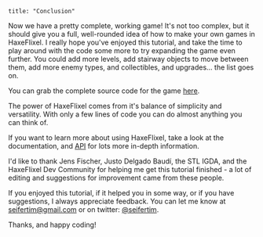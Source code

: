 ```
title: "Conclusion"
```

<p>Now we have a pretty complete, working game! It's not too complex, but it should give you a full, well-rounded idea of how to make your own games in HaxeFlixel. I really hope you've enjoyed this tutorial, and take the time to play around with the code some more to try expanding the game even further. You could add more levels, add stairway objects to move between them, add more enemy types, and collectibles, and upgrades… the list goes on.</p>

<p>You can grab the complete source code for the game <a href="https://github.com/HaxeFlixel/flixel-demos/master/Tutorials/TurnBasedRPG/">here</a>.

<p>The power of HaxeFlixel comes from it's balance of simplicity and versatility. With only a few lines of code you can do almost anything you can think of.</p>

<p>If you want to learn more about using HaxeFlixel, take a look at the <a hred="http://haxeflixel.com/documentation/">documentation</a>, and <a href="http://api.haxeflixel.com/">API</a> for lots more in-depth information.</p>

<p>I'd like to thank Jens Fischer, Justo Delgado Baudí, the STL IGDA, and the HaxeFlixel Dev Community for helping me get this tutorial finished - a lot of editing and suggestions for improvement came from these people.</p>

<p>If you enjoyed this tutorial, if it helped you in some way, or if you have suggestions, I always appreciate feedback. You can let me know at <a href="mailto:seifertim@gmail.com">seifertim@gmail.com</a> or on twitter: <a href="https://twitter.com/SeiferTim">@seifertim</a>.</p>

<p>Thanks, and happy coding!</p>
